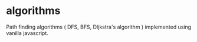 # algorithms
Path finding algorithms ( DFS, BFS, DIjkstra's algorithm ) implemented using vanilla javascript.
